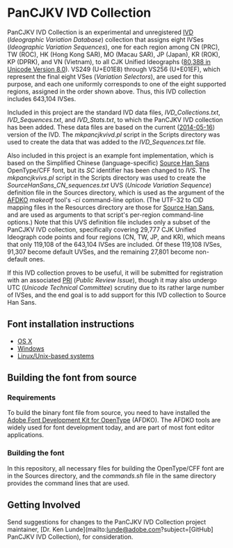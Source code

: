 # PanCJKV IVD Collection

PanCJKV IVD Collection is an experimental and unregistered [IVD](http://www.unicode.org/ivd/) (*Ideographic Variation Database*) collection that assigns eight IVSes (*Ideographic Variation Sequences*), one for each region among CN (PRC), TW (ROC), HK (Hong Kong SAR), MO (Macau SAR), JP (Japan), KR (ROK), KP (DPRK), and VN (Vietnam), to all CJK Unified Ideographs ([80,388 in Unicode Version 8.0](https://blogs.adobe.com/CCJKType/files/2015/07/ideographs-unicode-8.pdf)). VS249 (U+E01E8) through VS256 (U+E01EF), which represent the final eight VSes (*Variation Selectors*), are used for this purpose, and each one uniformly corresponds to one of the eight supported regions, assigned in the order shown above. Thus, this IVD collection includes 643,104 IVSes.

Included in this project are the standard IVD data files, *IVD_Collections.txt*, *IVD_Sequences.txt*, and *IVD_Stats.txt*, to which the PanCJKV IVD collection has been added. These data files are based on the current ([2014-05-16](http://www.unicode.org/ivd/data/2014-05-16/)) version of the IVD. The *mkpancjkvivd.pl* script in the Scripts directory was used to create the data that was added to the *IVD_Sequences.txt* file.

Also included in this project is an example font implementation, which is based on the Simplified Chinese (language-specific) [Source Han Sans](https://github.com/adobe-fonts/source-han-sans) OpenType/CFF font, but its *SC* identifier has been changed to *IVS*. The *mkpancjkvivs.pl* script in the Scripts directory was used to create the *SourceHanSans_CN_sequences.txt* UVS (*Unicode Variation Sequence*) definition file in the Sources directory, which is used as the argument of the [AFDKO](https://www.adobe.com/devnet/opentype/afdko.html) *makeotf* tool's *-ci* command-line option. (The UTF-32 to CID mapping files in the Resources directory are those for [Source Han Sans](https://github.com/adobe-fonts/source-han-sans/tree/release/Resources), and are used as arguments to that script's per-region command-line options.) Note that this UVS definition file includes only a subset of the PanCJKV IVD collection, specifically covering 29,777 CJK Unified Ideograph code points and four regions (CN, TW, JP, and KR), which means that only 119,108 of the 643,104 IVSes are included. Of these 119,108 IVSes, 91,307 become default UVSes, and the remaining 27,801 become non-default ones.

If this IVD collection proves to be useful, it will be submitted for registration with an associated [PRI](http://www.unicode.org/review/) (*Public Review Issue*), though it may also undergo UTC (*Unicode Technical Committee*) scrutiny due to its rather large number of IVSes, and the end goal is to add support for this IVD collection to Source Han Sans.

## Font installation instructions

* [OS X](http://support.apple.com/kb/HT2509)
* [Windows](http://windows.microsoft.com/en-us/windows-vista/install-or-uninstall-fonts)
* [Linux/Unix-based systems](https://github.com/adobe-fonts/source-code-pro/issues/17#issuecomment-8967116)

## Building the font from source

### Requirements

To build the binary font file from source, you need to have installed the [Adobe Font Development Kit for OpenType](http://www.adobe.com/devnet/opentype/afdko.html) (AFDKO). The AFDKO tools are widely used for font development today, and are part of most font editor applications.

### Building the font

In this repository, all necessary files for building the OpenType/CFF font are in the Sources directory, and the *commands.sh* file in the same directory provides the command lines that are used.

## Getting Involved

Send suggestions for changes to the PanCJKV IVD Collection project maintainer, [Dr. Ken Lunde](mailto:lunde@adobe.com?subject=[GitHub] PanCJKV IVD Collection), for consideration.
